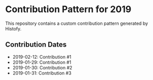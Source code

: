 # Contribution Pattern for 2019

This repository contains a custom contribution pattern generated by Histofy.

## Contribution Dates

- 2019-02-12: Contribution #1
- 2019-01-29: Contribution #1
- 2019-01-30: Contribution #2
- 2019-01-31: Contribution #3
